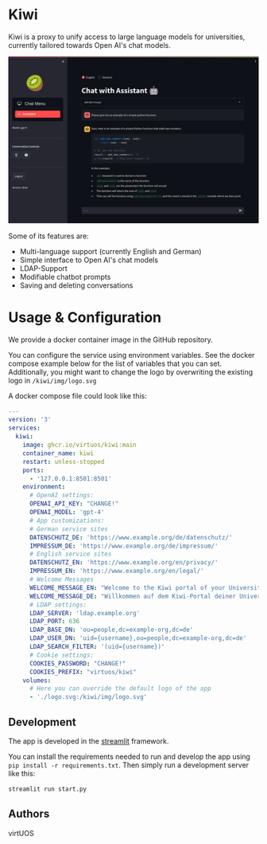 # Kiwi

Kiwi is a proxy to unify access to large language models for universities, currently tailored towards Open AI's chat models.

![screenshot.png](assets/screenshot.png)

Some of its features are:
- Multi-language support (currently English and German)
- Simple interface to Open AI's chat models
- LDAP-Support
- Modifiable chatbot prompts
- Saving and deleting conversations

# Usage & Configuration

We provide a docker container image in the GitHub repository.

You can configure the service using environment variables.
See the docker compose example below for the list of variables that you can set.
Additionally, you might want to change the logo by overwriting the existing logo in `/kiwi/img/logo.svg`

A docker compose file could look like this:

```yml
---
version: '3'
services:
  kiwi:
    image: ghcr.io/virtuos/kiwi:main
    container_name: kiwi
    restart: unless-stopped
    ports:
      - '127.0.0.1:8501:8501'
    environment:
      # OpenAI settings:
      OPENAI_API_KEY: "CHANGE!"
      OPENAI_MODEL: 'gpt-4'
      # App customizations:
      # German service sites
      DATENSCHUTZ_DE: 'https://www.example.org/de/datenschutz/'
      IMPRESSUM_DE: 'https://www.example.org/de/impressum/'
      # English service sites
      DATENSCHUTZ_EN: 'https://www.example.org/en/privacy/'
      IMPRESSUM_EN: 'https://www.example.org/en/legal/'
      # Welcome Messages
      WELCOME_MESSAGE_EN: "Welcome to the Kiwi portal of your University! 👋"
      WELCOME_MESSAGE_DE: "Willkommen auf dem Kiwi-Portal deiner Universität! 👋"
      # LDAP settings:
      LDAP_SERVER: 'ldap.example.org'
      LDAP_PORT: 636
      LDAP_BASE_DN: 'ou=people,dc=example-org,dc=de'
      LDAP_USER_DN: 'uid={username},ou=people,dc=example-org,dc=de'
      LDAP_SEARCH_FILTER: '(uid={username})'
      # Cookie settings:
      COOKIES_PASSWORD: "CHANGE!"
      COOKIES_PREFIX: "virtuos/kiwi"
    volumes:
      # Here you can override the default logo of the app
      - './logo.svg:/kiwi/img/logo.svg'
```

## Development

The app is developed in the [streamlit](https://streamlit.io/) framework.

You can install the requirements needed to run and develop the app using `pip install -r requirements.txt`.
Then simply run a development server like this:

```bash
streamlit run start.py
```

## Authors

virtUOS
